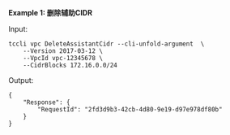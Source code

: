 **Example 1: 删除辅助CIDR**



Input: 

```
tccli vpc DeleteAssistantCidr --cli-unfold-argument  \
    --Version 2017-03-12 \
    --VpcId vpc-12345678 \
    --CidrBlocks 172.16.0.0/24
```

Output: 
```
{
    "Response": {
        "RequestId": "2fd3d9b3-42cb-4d80-9e19-d97e978df80b"
    }
}
```

